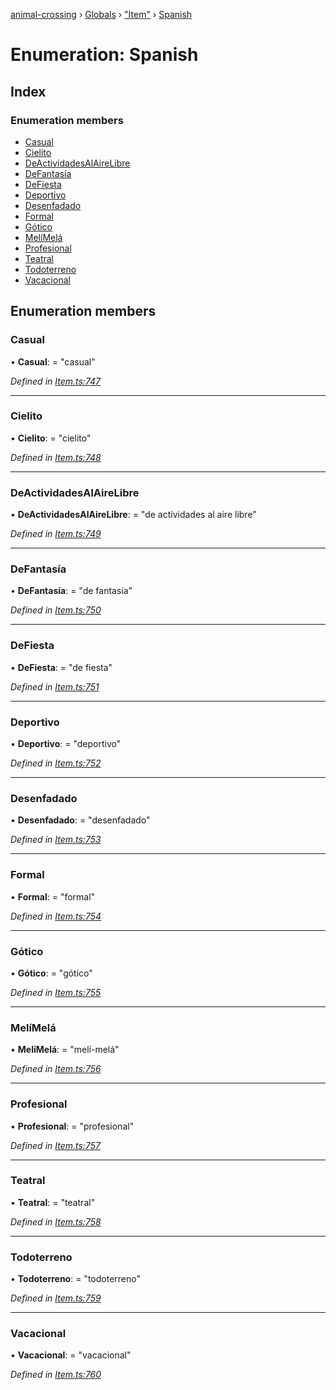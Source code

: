[animal-crossing](../README.md) › [Globals](../globals.md) › ["Item"](../modules/_item_.md) › [Spanish](_item_.spanish.md)

# Enumeration: Spanish

## Index

### Enumeration members

* [Casual](_item_.spanish.md#casual)
* [Cielito](_item_.spanish.md#cielito)
* [DeActividadesAlAireLibre](_item_.spanish.md#deactividadesalairelibre)
* [DeFantasía](_item_.spanish.md#defantasía)
* [DeFiesta](_item_.spanish.md#defiesta)
* [Deportivo](_item_.spanish.md#deportivo)
* [Desenfadado](_item_.spanish.md#desenfadado)
* [Formal](_item_.spanish.md#formal)
* [Gótico](_item_.spanish.md#gótico)
* [MelíMelá](_item_.spanish.md#melímelá)
* [Profesional](_item_.spanish.md#profesional)
* [Teatral](_item_.spanish.md#teatral)
* [Todoterreno](_item_.spanish.md#todoterreno)
* [Vacacional](_item_.spanish.md#vacacional)

## Enumeration members

###  Casual

• **Casual**: = "casual"

*Defined in [Item.ts:747](https://github.com/Norviah/animal-crossing/blob/37a256e/module/types/Item.ts#L747)*

___

###  Cielito

• **Cielito**: = "cielito"

*Defined in [Item.ts:748](https://github.com/Norviah/animal-crossing/blob/37a256e/module/types/Item.ts#L748)*

___

###  DeActividadesAlAireLibre

• **DeActividadesAlAireLibre**: = "de actividades al aire libre"

*Defined in [Item.ts:749](https://github.com/Norviah/animal-crossing/blob/37a256e/module/types/Item.ts#L749)*

___

###  DeFantasía

• **DeFantasía**: = "de fantasía"

*Defined in [Item.ts:750](https://github.com/Norviah/animal-crossing/blob/37a256e/module/types/Item.ts#L750)*

___

###  DeFiesta

• **DeFiesta**: = "de fiesta"

*Defined in [Item.ts:751](https://github.com/Norviah/animal-crossing/blob/37a256e/module/types/Item.ts#L751)*

___

###  Deportivo

• **Deportivo**: = "deportivo"

*Defined in [Item.ts:752](https://github.com/Norviah/animal-crossing/blob/37a256e/module/types/Item.ts#L752)*

___

###  Desenfadado

• **Desenfadado**: = "desenfadado"

*Defined in [Item.ts:753](https://github.com/Norviah/animal-crossing/blob/37a256e/module/types/Item.ts#L753)*

___

###  Formal

• **Formal**: = "formal"

*Defined in [Item.ts:754](https://github.com/Norviah/animal-crossing/blob/37a256e/module/types/Item.ts#L754)*

___

###  Gótico

• **Gótico**: = "gótico"

*Defined in [Item.ts:755](https://github.com/Norviah/animal-crossing/blob/37a256e/module/types/Item.ts#L755)*

___

###  MelíMelá

• **MelíMelá**: = "melí-melá"

*Defined in [Item.ts:756](https://github.com/Norviah/animal-crossing/blob/37a256e/module/types/Item.ts#L756)*

___

###  Profesional

• **Profesional**: = "profesional"

*Defined in [Item.ts:757](https://github.com/Norviah/animal-crossing/blob/37a256e/module/types/Item.ts#L757)*

___

###  Teatral

• **Teatral**: = "teatral"

*Defined in [Item.ts:758](https://github.com/Norviah/animal-crossing/blob/37a256e/module/types/Item.ts#L758)*

___

###  Todoterreno

• **Todoterreno**: = "todoterreno"

*Defined in [Item.ts:759](https://github.com/Norviah/animal-crossing/blob/37a256e/module/types/Item.ts#L759)*

___

###  Vacacional

• **Vacacional**: = "vacacional"

*Defined in [Item.ts:760](https://github.com/Norviah/animal-crossing/blob/37a256e/module/types/Item.ts#L760)*
